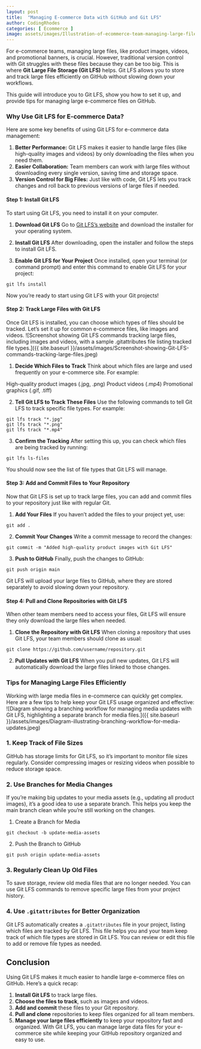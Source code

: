 ```yaml
---
layout: post
title:  "Managing E-commerce Data with GitHub and Git LFS"
author: CodingRhodes
categories: [ Ecommerce ]
image: assets/images/Illustration-of-ecommerce-team-managing-large-files-with-Git-and-Git-LFS.jpeg
---
```

For e-commerce teams, managing large files, like product images, videos, and promotional banners, is crucial. However, traditional version control with Git struggles with these files because they can be too big. This is where **Git Large File Storage (Git LFS)** helps. Git LFS allows you to store and track large files efficiently on GitHub without slowing down your workflows.

This guide will introduce you to Git LFS, show you how to set it up, and provide tips for managing large e-commerce files on GitHub.

### Why Use Git LFS for E-commerce Data?
Here are some key benefits of using Git LFS for e-commerce data management:

1. **Better Performance:** Git LFS makes it easier to handle large files (like high-quality images and videos) by only downloading the files when you need them.
2. **Easier Collaboration:** Team members can work with large files without downloading every single version, saving time and storage space.
3. **Version Control for Big Files:** Just like with code, Git LFS lets you track changes and roll back to previous versions of large files if needed.

#### Step 1: Install Git LFS
To start using Git LFS, you need to install it on your computer.

1. **Download Git LFS**
Go to [Git LFS’s website](https://git-lfs.com) and download the installer for your operating system.

2. **Install Git LFS**
After downloading, open the installer and follow the steps to install Git LFS.

3. **Enable Git LFS for Your Project**
Once installed, open your terminal (or command prompt) and enter this command to enable Git LFS for your project:


```
git lfs install
```
Now you’re ready to start using Git LFS with your Git projects!

#### Step 2: Track Large Files with Git LFS
Once Git LFS is installed, you can choose which types of files should be tracked. Let’s set it up for common e-commerce files, like images and videos.
![Screenshot showing Git LFS commands tracking large files, including images and videos, with a sample .gitattributes file listing tracked file types.]({{ site.baseurl }}/assets/images/Screenshot-showing-Git-LFS-commands-tracking-large-files.jpeg)

1. **Decide Which Files to Track**
Think about which files are large and used frequently on your e-commerce site. For example:

High-quality product images (.jpg, .png)
Product videos (.mp4)
Promotional graphics (.gif, .tiff)

2. **Tell Git LFS to Track These Files**
Use the following commands to tell Git LFS to track specific file types. For example:


```
git lfs track "*.jpg"
git lfs track "*.png"
git lfs track "*.mp4"
```

3. **Confirm the Tracking**
After setting this up, you can check which files are being tracked by running:


```
git lfs ls-files
```
You should now see the list of file types that Git LFS will manage.

#### Step 3: Add and Commit Files to Your Repository
Now that Git LFS is set up to track large files, you can add and commit files to your repository just like with regular Git.

1. **Add Your Files**
If you haven’t added the files to your project yet, use:

```
git add .
```

2. **Commit Your Changes**
Write a commit message to record the changes:


```
git commit -m "Added high-quality product images with Git LFS"
```

3. **Push to GitHub**
Finally, push the changes to GitHub:

```
git push origin main
```

Git LFS will upload your large files to GitHub, where they are stored separately to avoid slowing down your repository.

#### Step 4: Pull and Clone Repositories with Git LFS
When other team members need to access your files, Git LFS will ensure they only download the large files when needed.

1. **Clone the Repository with Git LFS**
When cloning a repository that uses Git LFS, your team members should clone as usual:


```
git clone https://github.com/username/repository.git
```

2. **Pull Updates with Git LFS**
When you pull new updates, Git LFS will automatically download the large files linked to those changes.

### Tips for Managing Large Files Efficiently
Working with large media files in e-commerce can quickly get complex. Here are a few tips to help keep your Git LFS usage organized and effective:
![Diagram showing a branching workflow for managing media updates with Git LFS, highlighting a separate branch for media files.]({{ site.baseurl }}/assets/images/Diagram-illustrating-branching-workflow-for-media-updates.jpeg)

### 1. Keep Track of File Sizes
GitHub has storage limits for Git LFS, so it’s important to monitor file sizes regularly. Consider compressing images or resizing videos when possible to reduce storage space.

### 2. Use Branches for Media Changes
If you’re making big updates to your media assets (e.g., updating all product images), it’s a good idea to use a separate branch. This helps you keep the main branch clean while you’re still working on the changes.

1. Create a Branch for Media
```
git checkout -b update-media-assets
```

2. Push the Branch to GitHub
```
git push origin update-media-assets
```

### 3. Regularly Clean Up Old Files
To save storage, review old media files that are no longer needed. You can use Git LFS commands to remove specific large files from your project history.

### 4. Use `.gitattributes` for Better Organization
Git LFS automatically creates a `.gitattributes` file in your project, listing which files are tracked by Git LFS. This file helps you and your team keep track of which file types are stored in Git LFS. You can review or edit this file to add or remove file types as needed.

## Conclusion
Using Git LFS makes it much easier to handle large e-commerce files on GitHub. Here’s a quick recap:

1. **Install Git LFS** to track large files.
2. **Choose the files to track**, such as images and videos.
3. **Add and commit** these files to your Git repository.
4. **Pull and clone** repositories to keep files organized for all team members.
5. **Manage your large files efficiently** to keep your repository fast and organized.
With Git LFS, you can manage large data files for your e-commerce site while keeping your GitHub repository organized and easy to use.



